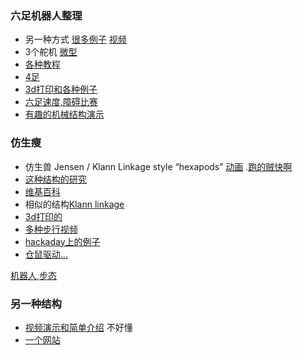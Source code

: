 ### 六足机器人整理

* 另一种方式 [很多例子](http://www.orangenarwhals.com/tag/hexapod/page/7/)  [视频](https://www.youtube.com/watch?v=is7x_atNl94)
* 3个舵机 [微型](https://www.pololu.com/docs/0J42)
* [各种教程](https://hackaday.io/project/770-stubby-the-teaching-hexapod)
* [4足](http://www.thingiverse.com/thing:30088)
* [3d打印和各种例子](http://www.thingiverse.com/search/page:2?q=hexapod&sa=)
* [六足速度,障碍比赛](https://www.youtube.com/watch?v=-Soq9qpK5Ac)
* [有趣的机械结构演示](http://www.mekanizmalar.com/index.html)

### 仿生瘦

* 仿生兽 Jensen / Klann Linkage style “hexapods” [动画](https://www.youtube.com/watch?v=WsRVu8BoSN4) .[跑的贼快啊](https://www.youtube.com/watch?v=4XiRxNkZleY)
* [这种结构的研究](http://www.mechanicalspider.com/comparison.html)
* [维基百科](https://en.wikipedia.org/wiki/Jansen%27s_linkage)
* 相似的结构[Klann linkage](https://en.wikipedia.org/wiki/Klann_linkage)
* [3d打印的](http://www.instructables.com/id/3D-Printed-Walking-Robot-Klann-Linkage/)
* [多种步行视频](http://www.armure.ch/WALKING.htm)
* [hackaday上的例子](http://hackaday.com/2015/08/26/sphero-riding-strandbeest-is-a-robot-with-an-exoskeleton/)
* [仓鼠驱动...](https://www.youtube.com/watch?t=60&v=A3iP0NGDDao)


[机器人,步态](http://www.projectbiped.com/updates/blog)

### 另一种结构

* [视频演示和简单介绍](https://www.youtube.com/watch?v=is7x_atNl94) 不好懂
* [一个网站](http://www.tampabay.com/news/science/inventor-builds-a-robot-large-enough-to-ride-in/432472)
